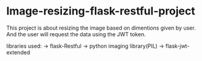 # Image-resizing-flask-restful-project
This project is about resizing the image based on dimentions given by user. 
And the user will request the data using the JWT token.

libraries used:
-> flask-Restful
-> python imaging library(PIL)
-> flask-jwt-extended
